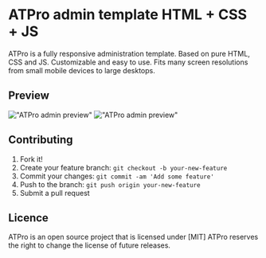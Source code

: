 # ATPro admin template  HTML + CSS + JS

ATPro is a fully responsive administration template. Based on pure HTML, CSS and JS. Customizable and easy to use. Fits many screen resolutions from small mobile devices to large desktops.

## Preview

!["ATPro admin preview"](https://raw.githubusercontent.com/trananhtuat/at-pro-admin-template/master/preview/Screenshot_1.jpg "ATPro admin preview")	
!["ATPro admin preview"](https://raw.githubusercontent.com/trananhtuat/at-pro-admin-template/master/preview/Screenshot_3.jpg "ATPro admin preview")	

## Contributing

1. Fork it!
2. Create your feature branch: `git checkout -b your-new-feature`
3. Commit your changes: `git commit -am 'Add some feature'`
4. Push to the branch: `git push origin your-new-feature`
5. Submit a pull request

## Licence

ATPro is an open source project that is licensed under [MIT] ATPro reserves the right to change the license of future releases.